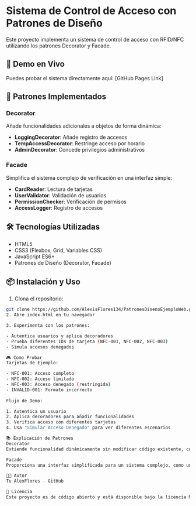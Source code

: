 # Sistema de Control de Acceso con Patrones de Diseño

Este proyecto implementa un sistema de control de acceso con RFID/NFC utilizando los patrones Decorator y Facade.

## 🚀 Demo en Vivo
Puedes probar el sistema directamente aquí: [GitHub Pages Link]

## 🎯 Patrones Implementados

### Decorator
Añade funcionalidades adicionales a objetos de forma dinámica:
- **LoggingDecorator**: Añade registro de accesos
- **TempAccessDecorator**: Restringe acceso por horario
- **AdminDecorator**: Concede privilegios administrativos

### Facade  
Simplifica el sistema complejo de verificación en una interfaz simple:
- **CardReader**: Lectura de tarjetas
- **UserValidator**: Validación de usuarios
- **PermissionChecker**: Verificación de permisos
- **AccessLogger**: Registro de accesos

## 🛠️ Tecnologías Utilizadas
- HTML5
- CSS3 (Flexbox, Grid, Variables CSS)
- JavaScript ES6+
- Patrones de Diseño (Decorator, Facade)

## 📦 Instalación y Uso

1. Clona el repositorio:
```bash
git clone https://github.com/AlexisFlores134/PatronesDisenoEjemploWeb.git
2. Abre index.html en tu navegador

3. Experimenta con los patrones:

- Autentica usuarios y aplica decoradores
- Prueba diferentes IDs de tarjeta (NFC-001, NFC-002, NFC-003)
- Simula accesos denegados

🎮 Como Probar
Tarjetas de Ejemplo:

- NFC-001: Acceso completo
- NFC-002: Acceso limitado
- NFC-003: Acceso denegado (restringida)
- INVALID-001: Formato incorrecto
 
Flujo de Demo:

1. Autentica un usuario
2. Aplica decoradores para añadir funcionalidades
3. Verifica acceso con diferentes tarjetas
4. Usa "Simular Acceso Denegado" para ver diferentes escenarios

📚 Explicación de Patrones
Decorator
Extiende funcionalidad dinámicamente sin modificar código existente, como añadir toppings a un café.

Facade
Proporciona una interfaz simplificada para un sistema complejo, como un recepcionista en un hotel.

👨‍💻 Autor
Tu AlexFlores - GitHub

📄 Licencia
Este proyecto es de código abierto y está disponible bajo la licencia MIT.